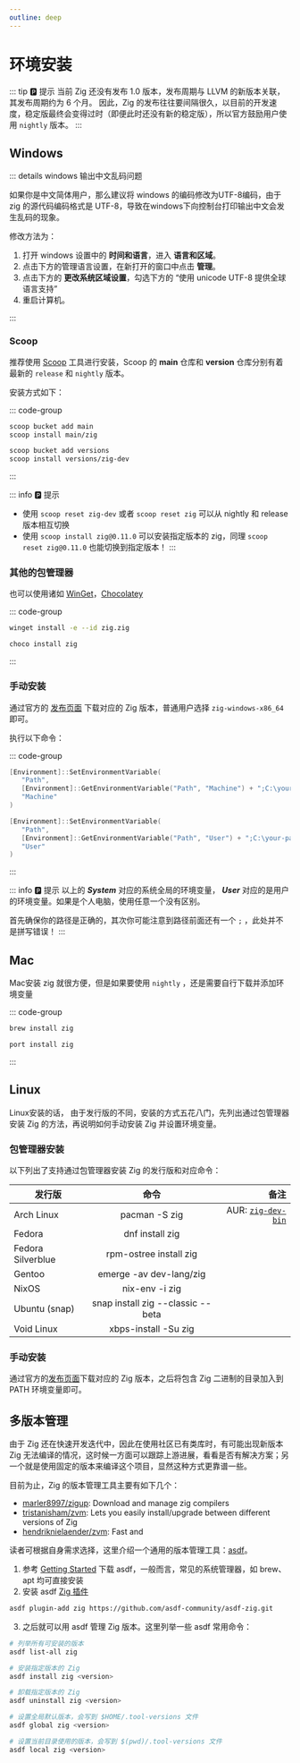 ```yaml
---
outline: deep
---
```


# 环境安装

::: tip 🅿️ 提示
当前 Zig 还没有发布 1.0 版本，发布周期与 LLVM 的新版本关联，其发布周期约为 6 个月。
因此，Zig 的发布往往要间隔很久，以目前的开发速度，稳定版最终会变得过时（即便此时还没有新的稳定版），所以官方鼓励用户使用 `nightly` 版本。
:::

## Windows

::: details windows 输出中文乱码问题

如果你是中文简体用户，那么建议将 windows 的编码修改为UTF-8编码，由于 zig 的源代码编码格式是 UTF-8，导致在windows下向控制台打印输出中文会发生乱码的现象。

修改方法为：

1. 打开 windows 设置中的 **时间和语言**，进入 **语言和区域**。
2. 点击下方的管理语言设置，在新打开的窗口中点击 **管理**。
3. 点击下方的 **更改系统区域设置**，勾选下方的 “使用 unicode UTF-8 提供全球语言支持”
4. 重启计算机。

:::

### Scoop

推荐使用 [Scoop](https://scoop.sh/#/) 工具进行安装，Scoop 的 **main** 仓库和 **version** 仓库分别有着最新的 `release` 和 `nightly` 版本。

安装方式如下：

::: code-group

```sh [Release]
scoop bucket add main
scoop install main/zig
```

```sh [Nightly]
scoop bucket add versions
scoop install versions/zig-dev
```

:::

::: info 🅿️ 提示

- 使用 `scoop reset zig-dev` 或者 `scoop reset zig` 可以从 nightly 和 release 版本相互切换
- 使用 `scoop install zig@0.11.0` 可以安装指定版本的 zig，同理 `scoop reset zig@0.11.0` 也能切换到指定版本！
  :::

### 其他的包管理器

也可以使用诸如 [WinGet](https://github.com/microsoft/winget-cli)，[Chocolatey](https://chocolatey.org/)

::: code-group

```sh [WinGet]
winget install -e --id zig.zig
```

```sh [Chocolatey]
choco install zig
```

:::

### 手动安装

通过官方的 [发布页面](https://ziglang.org/zh/download/) 下载对应的 Zig 版本，普通用户选择 `zig-windows-x86_64` 即可。

执行以下命令：

::: code-group

```powershell [System]
[Environment]::SetEnvironmentVariable(
   "Path",
   [Environment]::GetEnvironmentVariable("Path", "Machine") + ";C:\your-path\zig-windows-x86_64-your-version",
   "Machine"
)
```

```powershell [User]
[Environment]::SetEnvironmentVariable(
   "Path",
   [Environment]::GetEnvironmentVariable("Path", "User") + ";C:\your-path\zig-windows-x86_64-your-version",
   "User"
)
```

:::

::: info 🅿️ 提示
以上的 **_System_** 对应的系统全局的环境变量， **_User_** 对应的是用户的环境变量。如果是个人电脑，使用任意一个没有区别。

首先确保你的路径是正确的，其次你可能注意到路径前面还有一个 `;` ，此处并不是拼写错误！
:::

## Mac

Mac安装 zig 就很方便，但是如果要使用 `nightly` ，还是需要自行下载并添加环境变量

::: code-group

```sh [Homebrew]
brew install zig
```

```sh [MacPorts]
port install zig
```

:::

## Linux

Linux安装的话， 由于发行版的不同，安装的方式五花八门，先列出通过包管理器安装 Zig 的方法，再说明如何手动安装 Zig 并设置环境变量。

### 包管理器安装

以下列出了支持通过包管理器安装 Zig 的发行版和对应命令：

| 发行版            |               命令                |                                                                 备注 |
| ----------------- | :-------------------------------: | -------------------------------------------------------------------: |
| Arch Linux        |           pacman -S zig           | AUR: [`zig-dev-bin`](https://aur.archlinux.org/packages/zig-dev-bin) |
| Fedora            |          dnf install zig          |                                                                      |
| Fedora Silverblue |      rpm-ostree install zig       |                                                                      |
| Gentoo            |      emerge -av dev-lang/zig      |                                                                      |
| NixOS             |          nix-env -i zig           |                                                                      |
| Ubuntu (snap)     | snap install zig --classic --beta |                                                                      |
| Void Linux        |       xbps-install -Su zig        |                                                                      |

### 手动安装

通过官方的[发布页面](https://ziglang.org/zh/download/)下载对应的 Zig 版本，之后将包含 Zig 二进制的目录加入到 PATH 环境变量即可。

## 多版本管理

由于 Zig 还在快速开发迭代中，因此在使用社区已有类库时，有可能出现新版本 Zig 无法编译的情况，这时候一方面可以跟踪上游进展，看看是否有解决方案；另一个就是使用固定的版本来编译这个项目，显然这种方式更靠谱一些。

目前为止，Zig 的版本管理工具主要有如下几个：

- [marler8997/zigup](https://github.com/marler8997/zigup): Download and manage zig compilers
- [tristanisham/zvm](https://github.com/tristanisham/zvm): Lets you easily install/upgrade between different versions of Zig
- [hendriknielaender/zvm](https://github.com/hendriknielaender/zvm): Fast and

读者可根据自身需求选择，这里介绍一个通用的版本管理工具：[asdf](https://asdf-vm.com/)。

1. 参考 [Getting Started](https://asdf-vm.com/guide/getting-started.html) 下载 asdf，一般而言，常见的系统管理器，如 brew、apt 均可直接安装
2. 安装 asdf [Zig 插件](https://github.com/asdf-community/asdf-zig)

```bash
asdf plugin-add zig https://github.com/asdf-community/asdf-zig.git
```

3. 之后就可以用 asdf 管理 Zig 版本。这里列举一些 asdf 常用命令：

```bash
# 列举所有可安装的版本
asdf list-all zig

# 安装指定版本的 Zig
asdf install zig <version>

# 卸载指定版本的 Zig
asdf uninstall zig <version>

# 设置全局默认版本，会写到 $HOME/.tool-versions 文件
asdf global zig <version>

# 设置当前目录使用的版本，会写到 $(pwd)/.tool-versions 文件
asdf local zig <version>
```
